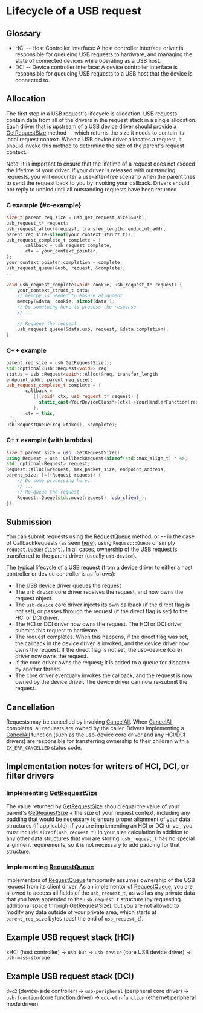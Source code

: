 <!--
    (C) Copyright 2019 The Fuchsia Authors. All rights reserved.
    Use of this source code is governed by a BSD-style license that can be
    found in the LICENSE file.
-->

# Lifecycle of a USB request

## Glossary

*   HCI -- Host Controller Interface: A host controller interface driver is
    responsible for queueing USB requests to hardware, and managing the state
    of connected devices while operating as a USB host.
*   DCI -- Device controller interface: A device controller interface is
    responsible for queueing USB requests to a USB host that the device is
    connected to.

## Allocation

The first step in a USB request's lifecycle is allocation. USB requests contain
data from all of the drivers in the request stack in a single allocation. Each
driver that is upstream of a USB device driver should provide a
[GetRequestSize](/zircon/system/banjo/ddk.protocol.usb/usb.banjo#96) method --
which returns the size it needs to contain its local request context. When a
USB device driver allocates a request, it should invoke this method to
determine the size of the parent's request context.

Note: It is important to ensure that the lifetime of a request does not exceed
the lifetime of your driver. If your driver is released with outstanding
requests, you will encounter a use-after-free scenario when the parent tries to
send the request back to you by invoking your callback. Drivers should not
reply to unbind until all outstanding requests have been returned.

### C example {#c-example}

```c
size_t parent_req_size = usb_get_request_size(&usb);
usb_request_t* request;
usb_request_alloc(&request, transfer_length, endpoint_addr,
parent_req_size+sizeof(your_context_struct_t));
usb_request_complete_t complete = {
      .callback = usb_request_complete,
      .ctx = your_context_pointer,
};
your_context_pointer.completion = complete;
usb_request_queue(&usb, request, &complete);
...

void usb_request_complete(void* cookie, usb_request_t* request) {
    your_context_struct_t data;
    // memcpy is needed to ensure alignment
    memcpy(&data, cookie, sizeof(data));
    // Do something here to process the response
    // ...

    // Requeue the request
    usb_request_queue(&data.usb, request, &data.completion);
}
```

### C++ example

```c++
parent_req_size = usb.GetRequestSize();
std::optional<usb::Request<void>> req;
status = usb::Request<void>::Alloc(&req, transfer_length,
endpoint_addr, parent_req_size);
usb_request_complete_t complete = {
      .callback =
          [](void* ctx, usb_request_t* request) {
            static_cast<YourDeviceClass*>(ctx)->YourHandlerFunction(request);
          },
      .ctx = this,
  };
usb.RequestQueue(req->take(), &complete);
```

### C++ example (with lambdas)

```c++
size_t parent_size = usb_.GetRequestSize();
using Request = usb::CallbackRequest<sizeof(std::max_align_t) * 4>;
std::optional<Request> request;
Request::Alloc(&request, max_packet_size, endpoint_address,
parent_size, [=](Request request) {
    // Do some processing here.
    // ...
    // Re-queue the request
    Request::Queue(std::move(request), usb_client_);
});
```

## Submission

You can submit requests using the
[RequestQueue](/zircon/system/banjo/ddk.protocol.usb/usb.banjo#22) method,
or -- in the case of CallbackRequests (as seen [here](#c-example)), using
`Request::Queue` or simply `request.Queue(client)`. In all cases, ownership of
the USB request is transferred to the parent driver (usually `usb-device`).

The typical lifecycle of a USB request (from a device driver to either a host
controller or device controller is as follows):

*   The USB device driver queues the request
*   The `usb-device` core driver receives the request, and now owns the request
    object.
*   The `usb-device` core driver injects its own callback (if the direct flag
    is not set), or passes through the request (if the direct flag is set) to
    the HCI or DCI driver.
*   The HCI or DCI driver now owns the request. The HCI or DCI driver submits
    this request to hardware.
*   The request completes. When this happens, if the direct flag was set, the
    callback in the device driver is invoked, and the device driver now owns
    the request. If the direct flag is not set, the usb-device (core) driver
    now owns the request.
*   If the core driver owns the request; it is added to a queue for dispatch by
    another thread.
*   The core driver eventually invokes the callback, and the request is now
    owned by the device driver. The device driver can now re-submit the
    request.

## Cancellation

Requests may be cancelled by invoking
[CancelAll](/zircon/system/banjo/ddk.protocol.usb/usb.banjo#89). When
[CancelAll](/zircon/system/banjo/ddk.protocol.usb/usb.banjo#89) completes, all
requests are owned by the caller. Drivers implementing a
[CancelAll](/zircon/system/banjo/ddk.protocol.usb/usb.banjo#89) function (such
as the usb-device core driver and any HCI/DCI drivers) are responsible for
transferring ownership to their children with a `ZX_ERR_CANCELLED` status code.

## Implementation notes for writers of HCI, DCI, or filter drivers

### Implementing [GetRequestSize](/zircon/system/banjo/ddk.protocol.usb/usb.banjo#96)

The value returned by
[GetRequestSize](/zircon/system/banjo/ddk.protocol.usb/usb.banjo#96) should
equal the value of your parent's
[GetRequestSize](/zircon/system/banjo/ddk.protocol.usb/usb.banjo#96) + the size
of your request context, including any padding that would be necessary to
ensure proper alignment of your data structures (if applicable). If you are
implementing an HCI or DCI driver, you must include `sizeof(usb_request_t)` in
your size calculation in addition to any other data structures that you are
storing. `usb_request_t` has no special alignment requirements, so it is not
necessary to add padding for that structure.

### Implementing [RequestQueue](/zircon/system/banjo/ddk.protocol.usb/usb.banjo#22)

Implementors of
[RequestQueue](/zircon/system/banjo/ddk.protocol.usb/usb.banjo#22) temporarily
assumes ownership of the USB request from its client driver. As an implementor
of [RequestQueue](/zircon/system/banjo/ddk.protocol.usb/usb.banjo#22), you are
allowed to access all fields of the `usb_request_t`, as well as any private
data that you have appended to the `usb_request_t` structure (by requesting
additional space through
[GetRequestSize](/zircon/system/banjo/ddk.protocol.usb/usb.banjo#96)), but you
are not allowed to modify any data outside of your private area, which starts
at `parent_req_size` bytes (past the end of `usb_request_t`).

## Example USB request stack (HCI)

xHCI (host controller) -> `usb-bus` -> `usb-device` (core USB device driver) ->
`usb-mass-storage`

## Example USB request stack (DCI)

`dwc2` (device-side controller) -> `usb-peripheral` (peripheral core driver) ->
`usb-function` (core function driver) -> `cdc-eth-function` (ethernet
peripheral mode driver)
